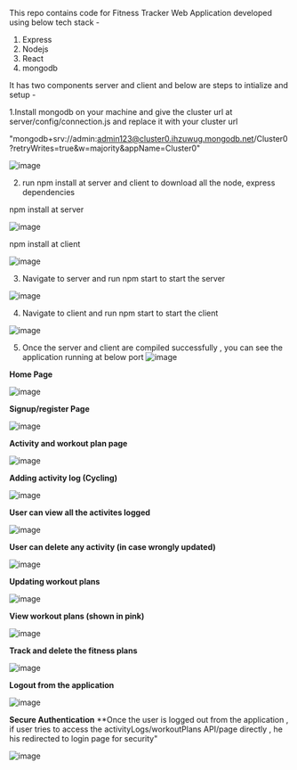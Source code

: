 This repo contains code for Fitness Tracker Web Application developed using below tech stack -
1. Express
2. Nodejs
3. React
4. mongodb


It has two components server and client and below are steps to intialize and setup -

1.Install mongodb on your machine and give the cluster url at server/config/connection.js and replace it with your cluster url

"mongodb+srv://admin:admin123@cluster0.ihzuwug.mongodb.net/Cluster0?retryWrites=true&w=majority&appName=Cluster0"

![image](https://github.com/Ilyasahmed1999/Group6--Full-Stack-Application-Development/assets/21701072/9d54d923-eee7-4661-bed4-c5b4d732df87)

2. run npm install at server and client to download all the node, express dependencies

npm install at server

![image](https://github.com/Ilyasahmed1999/Group6--Full-Stack-Application-Development/assets/21701072/ecede8f0-73cf-4006-8253-6159ad5e299a)

npm install at client

![image](https://github.com/Ilyasahmed1999/Group6--Full-Stack-Application-Development/assets/21701072/f2334c79-25f6-4675-8615-4d0742901b9d)

3. Navigate to server and run npm start to start the server

![image](https://github.com/Ilyasahmed1999/Group6--Full-Stack-Application-Development/assets/21701072/131aff5c-9f5f-4c63-9414-2cc160ebf53d)

4. Navigate to client and run npm start to start the client

![image](https://github.com/Ilyasahmed1999/Group6--Full-Stack-Application-Development/assets/21701072/3072926c-4fd6-43b2-af10-05a30cbced93)

5. Once the server and client are compiled successfully , you can see the application running at below port
![image](https://github.com/Ilyasahmed1999/Group6--Full-Stack-Application-Development/assets/21701072/6a1dbf24-c3fb-4e0d-af07-6226bcbc08f2)
 


**Home Page**

![image](https://github.com/Ilyasahmed1999/Group6--Full-Stack-Application-Development/assets/21701072/1484d508-af9c-47ba-b33d-cbbcd353d3ec)


**Signup/register Page**

![image](https://github.com/Ilyasahmed1999/Group6--Full-Stack-Application-Development/assets/21701072/0194c98c-4736-4c1f-bcde-07f1657de943)


**Activity and workout plan page**

![image](https://github.com/Ilyasahmed1999/Group6--Full-Stack-Application-Development/assets/21701072/63dc841a-514a-40f1-b08e-282090518644)

**Adding activity log (Cycling)**

![image](https://github.com/Ilyasahmed1999/Group6--Full-Stack-Application-Development/assets/21701072/78656a7b-908d-415e-9347-3a26b24e57e9)

**User can view all the activites logged**

![image](https://github.com/Ilyasahmed1999/Group6--Full-Stack-Application-Development/assets/21701072/634784c8-bd38-43e0-8f19-47d5ff776787)

**User can delete any activity (in case wrongly updated)**

![image](https://github.com/Ilyasahmed1999/Group6--Full-Stack-Application-Development/assets/21701072/cea58454-aa00-487c-b6a4-5157efb7af18)

**Updating workout plans**

![image](https://github.com/Ilyasahmed1999/Group6--Full-Stack-Application-Development/assets/21701072/0fc9af08-6f06-4846-a04f-421e34b47d94)

**View workout plans (shown in pink)**

![image](https://github.com/Ilyasahmed1999/Group6--Full-Stack-Application-Development/assets/21701072/aa189424-6e4f-4f5b-9228-86f4f51e8dc2)

**Track and delete the fitness plans**

![image](https://github.com/Ilyasahmed1999/Group6--Full-Stack-Application-Development/assets/21701072/e7d140a8-9017-4d75-9794-10ef890dca00)

**Logout from the application**

![image](https://github.com/Ilyasahmed1999/Group6--Full-Stack-Application-Development/assets/21701072/188b0b81-f50f-4053-a9cb-cefdd455830b)

**Secure Authentication**
**Once the user is logged out from the application , if user tries to access the activityLogs/workoutPlans API/page directly , he his redirected to login page for security"

![image](https://github.com/Ilyasahmed1999/Group6--Full-Stack-Application-Development/assets/21701072/5c50d6b2-e44c-4223-a1e5-e8a2d0d66ba6)

